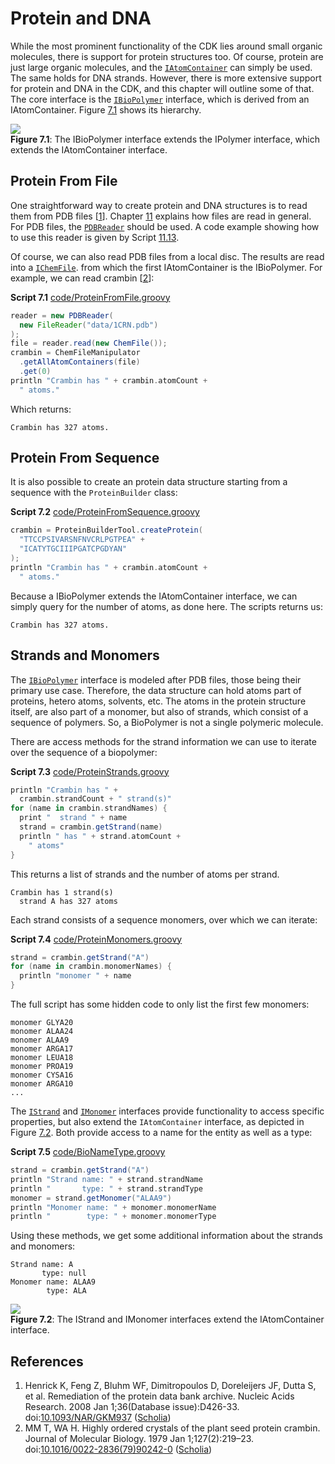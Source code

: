 # Protein and DNA

While the most prominent functionality of the CDK lies around small organic molecules,
there is support for protein structures too. Of course, <a name="tp1">protein</a> are just large
organic molecules, and the [`IAtomContainer`](http://cdk.github.io/cdk/latest/docs/api/org/openscience/cdk/interfaces/IAtomContainer.html) can simply be used. The same holds
for <a name="tp2">DNA</a> strands. However, there is more extensive support for protein and
DNA in the CDK, and this chapter will outline some of that.
The core interface is the [`IBioPolymer`](http://cdk.github.io/cdk/latest/docs/api/org/openscience/cdk/interfaces/IBioPolymer.html) interface, which is derived from an
IAtomContainer. Figure [7.1](#fig:proteinClass) shows its hierarchy.

<a name="fig:proteinClass"></a>
![](images/biopolymer.png)
<br />**Figure 7.1**: The IBioPolymer interface extends the IPolymer interface, which extends the IAtomContainer interface.

## Protein From File

One straightforward way to create protein and DNA structures is to read them from
PDB files [<a href="#citeref1">1</a>]. Chapter [11](io.md#sec:io) explains how files are read in general. For <a name="tp3">PDB files</a>,
the [`PDBReader`](http://cdk.github.io/cdk/latest/docs/api/org/openscience/cdk/io/PDBReader.html) should be used. A code example showing how to use this reader
is given by Script [11.13](io.md#script:PDBCoordinateExtraction).

Of course, we can also read PDB files from a local disc. The results are read into
a [`IChemFile`](http://cdk.github.io/cdk/latest/docs/api/org/openscience/cdk/interfaces/IChemFile.html). from which the first IAtomContainer is the IBioPolymer. For example,
we can read <a name="tp4">crambin</a> [<a href="#citeref2">2</a>]:

**<a name="script:ProteinFromFile">Script 7.1</a>** [code/ProteinFromFile.groovy](code/ProteinFromFile.code.md)
```groovy
reader = new PDBReader(
  new FileReader("data/1CRN.pdb")
);
file = reader.read(new ChemFile());
crambin = ChemFileManipulator
  .getAllAtomContainers(file)
  .get(0)
println "Crambin has " + crambin.atomCount +
  " atoms."
```

Which returns:

```plain
Crambin has 327 atoms.
```

## Protein From Sequence

It is also possible to create an protein data structure starting from a <a name="tp5">sequence</a>
with the `ProteinBuilder` class:

**<a name="script:ProteinFromSequence">Script 7.2</a>** [code/ProteinFromSequence.groovy](code/ProteinFromSequence.code.md)
```groovy
crambin = ProteinBuilderTool.createProtein(
  "TTCCPSIVARSNFNVCRLPGTPEA" +
  "ICATYTGCIIIPGATCPGDYAN"
);
println "Crambin has " + crambin.atomCount +
  " atoms."
```

Because a IBioPolymer extends the IAtomContainer interface, we can simply query for
the number of atoms, as done here. The scripts returns us:

```plain
Crambin has 327 atoms.
```

## Strands and Monomers

The [`IBioPolymer`](http://cdk.github.io/cdk/latest/docs/api/org/openscience/cdk/interfaces/IBioPolymer.html) interface is modeled after PDB files, those being their primary
use case. Therefore, the data structure can hold atoms part of proteins, hetero atoms,
solvents, etc. The atoms in the protein structure itself, are also part of a monomer,
but also of strands, which consist of a sequence of polymers. So, a BioPolymer is not a single polymeric molecule.

There are access methods for the strand information we can use to iterate over the sequence of a biopolymer:

**<a name="script:ProteinStrands">Script 7.3</a>** [code/ProteinStrands.groovy](code/ProteinStrands.code.md)
```groovy
println "Crambin has " +
  crambin.strandCount + " strand(s)"
for (name in crambin.strandNames) {
  print "  strand " + name
  strand = crambin.getStrand(name)
  println " has " + strand.atomCount +
    " atoms"
}
```

This returns a list of strands and the number of atoms per strand.

```plain
Crambin has 1 strand(s)
  strand A has 327 atoms
```

Each strand consists of a sequence monomers, over which we can iterate:

**<a name="script:ProteinMonomers">Script 7.4</a>** [code/ProteinMonomers.groovy](code/ProteinMonomers.code.md)
```groovy
strand = crambin.getStrand("A")
for (name in crambin.monomerNames) {
  println "monomer " + name
}
```

The full script has some hidden code to only list the first few monomers:

```plain
monomer GLYA20
monomer ALAA24
monomer ALAA9
monomer ARGA17
monomer LEUA18
monomer PROA19
monomer CYSA16
monomer ARGA10
...
```

The [`IStrand`](http://cdk.github.io/cdk/latest/docs/api/org/openscience/cdk/interfaces/IStrand.html) and [`IMonomer`](http://cdk.github.io/cdk/latest/docs/api/org/openscience/cdk/interfaces/IMonomer.html) interfaces provide functionality to access
specific properties, but also extend the `IAtomContainer` interface, as depicted
in Figure [7.2](#fig:strandmonomerClass). Both provide access to a name for the entity as
well as a type:

**<a name="script:BioNameType">Script 7.5</a>** [code/BioNameType.groovy](code/BioNameType.code.md)
```groovy
strand = crambin.getStrand("A")
println "Strand name: " + strand.strandName
println "       type: " + strand.strandType
monomer = strand.getMonomer("ALAA9")
println "Monomer name: " + monomer.monomerName
println "        type: " + monomer.monomerType
```

Using these methods, we get some additional information about the strands and monomers:

```plain
Strand name: A
       type: null
Monomer name: ALAA9
        type: ALA
```

<a name="fig:strandmonomerClass"></a>
![](images/strandmonomer.png)
<br />**Figure 7.2**: The IStrand and IMonomer interfaces extend the IAtomContainer interface.

## References

1. <a name="citeref1"></a>Henrick K, Feng Z, Bluhm WF, Dimitropoulos D, Doreleijers JF, Dutta S, et al. Remediation of the protein data bank archive. Nucleic Acids Research. 2008 Jan 1;36(Database issue):D426-33.  doi:[10.1093/NAR/GKM937](https://doi.org/10.1093/NAR/GKM937) ([Scholia](https://scholia.toolforge.org/doi/10.1093/NAR/GKM937))
2. <a name="citeref2"></a>MM T, WA H. Highly ordered crystals of the plant seed protein crambin. Journal of Molecular Biology. 1979 Jan 1;127(2):219–23.  doi:[10.1016/0022-2836(79)90242-0](https://doi.org/10.1016/0022-2836(79)90242-0) ([Scholia](https://scholia.toolforge.org/doi/10.1016/0022-2836(79)90242-0))


